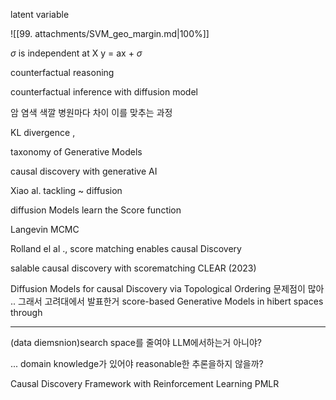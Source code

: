 latent variable






![[99. attachments/SVM_geo_margin.md|100%]]


$\sigma$ is independent at X 
y = ax + $\sigma$

counterfactual reasoning 

counterfactual inference with diffusion model 

암 염색 색깔 병원마다  차이 이를 맞추는 과정 

KL divergence , 

taxonomy of Generative Models 

causal discovery with generative AI 

Xiao al. tackling ~ diffusion 


diffusion Models learn the Score function 

Langevin MCMC

Rolland el al ., score matching enables causal Discovery 

salable causal discovery with scorematching CLEAR (2023)

Diffusion Models for causal Discovery via Topological Ordering 
문제점이 많아 .. 그래서 고려대에서 발표한거 
score-based Generative Models in hibert spaces through 

----

 (data diemsnion)search space를 줄여야 LLM에서하는거 아니야?

... domain knowledge가 있어야 reasonable한 추론을하지 않을까? 

Causal Discovery Framework with Reinforcement Learning PMLR
















